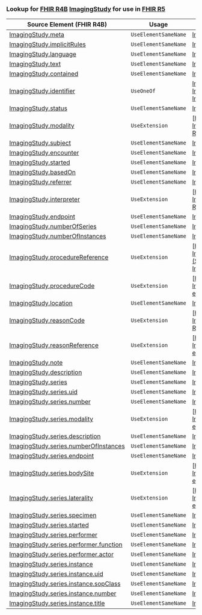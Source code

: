 ### Lookup for [FHIR R4B](https://hl7.org/fhir/R4B/) [ImagingStudy](https://hl7.org/fhir/R4B/ImagingStudy.html) for use in [FHIR R5](https://hl7.org/fhir/R5/)

| Source Element (FHIR R4B) | Usage | Target |
| -------------- | ----- | ------ |
| [ImagingStudy.meta](https://hl7.org/fhir/R4B/ImagingStudy.html#resource) | `UseElementSameName` | [ImagingStudy.meta](https://hl7.org/fhir/R5/ImagingStudy.html#resource) |
| [ImagingStudy.implicitRules](https://hl7.org/fhir/R4B/ImagingStudy.html#resource) | `UseElementSameName` | [ImagingStudy.implicitRules](https://hl7.org/fhir/R5/ImagingStudy.html#resource) |
| [ImagingStudy.language](https://hl7.org/fhir/R4B/ImagingStudy.html#resource) | `UseElementSameName` | [ImagingStudy.language](https://hl7.org/fhir/R5/ImagingStudy.html#resource) |
| [ImagingStudy.text](https://hl7.org/fhir/R4B/ImagingStudy.html#resource) | `UseElementSameName` | [ImagingStudy.text](https://hl7.org/fhir/R5/ImagingStudy.html#resource) |
| [ImagingStudy.contained](https://hl7.org/fhir/R4B/ImagingStudy.html#resource) | `UseElementSameName` | [ImagingStudy.contained](https://hl7.org/fhir/R5/ImagingStudy.html#resource) |
| [ImagingStudy.identifier](https://hl7.org/fhir/R4B/ImagingStudy.html#resource) | `UseOneOf` | [ImagingStudy.identifier](https://hl7.org/fhir/R5/ImagingStudy.html#resource)<br />[ImagingStudy.identifier](https://hl7.org/fhir/R5/ImagingStudy.html#resource)<br />[ImagingStudy.identifier](https://hl7.org/fhir/R5/ImagingStudy.html#resource) |
| [ImagingStudy.status](https://hl7.org/fhir/R4B/ImagingStudy.html#resource) | `UseElementSameName` | [ImagingStudy.status](https://hl7.org/fhir/R5/ImagingStudy.html#resource) |
| [ImagingStudy.modality](https://hl7.org/fhir/R4B/ImagingStudy.html#resource) | `UseExtension` | [http://hl7.org/fhir/4.3/StructureDefinition/extension-ImagingStudy.modality](StructureDefinition-ext-R4B-ImagingStudy.modality.html) |
| [ImagingStudy.subject](https://hl7.org/fhir/R4B/ImagingStudy.html#resource) | `UseElementSameName` | [ImagingStudy.subject](https://hl7.org/fhir/R5/ImagingStudy.html#resource) |
| [ImagingStudy.encounter](https://hl7.org/fhir/R4B/ImagingStudy.html#resource) | `UseElementSameName` | [ImagingStudy.encounter](https://hl7.org/fhir/R5/ImagingStudy.html#resource) |
| [ImagingStudy.started](https://hl7.org/fhir/R4B/ImagingStudy.html#resource) | `UseElementSameName` | [ImagingStudy.started](https://hl7.org/fhir/R5/ImagingStudy.html#resource) |
| [ImagingStudy.basedOn](https://hl7.org/fhir/R4B/ImagingStudy.html#resource) | `UseElementSameName` | [ImagingStudy.basedOn](https://hl7.org/fhir/R5/ImagingStudy.html#resource) |
| [ImagingStudy.referrer](https://hl7.org/fhir/R4B/ImagingStudy.html#resource) | `UseElementSameName` | [ImagingStudy.referrer](https://hl7.org/fhir/R5/ImagingStudy.html#resource) |
| [ImagingStudy.interpreter](https://hl7.org/fhir/R4B/ImagingStudy.html#resource) | `UseExtension` | [http://hl7.org/fhir/4.3/StructureDefinition/extension-ImagingStudy.interpreter](StructureDefinition-ext-R4B-ImagingStudy.interpreter.html) |
| [ImagingStudy.endpoint](https://hl7.org/fhir/R4B/ImagingStudy.html#resource) | `UseElementSameName` | [ImagingStudy.endpoint](https://hl7.org/fhir/R5/ImagingStudy.html#resource) |
| [ImagingStudy.numberOfSeries](https://hl7.org/fhir/R4B/ImagingStudy.html#resource) | `UseElementSameName` | [ImagingStudy.numberOfSeries](https://hl7.org/fhir/R5/ImagingStudy.html#resource) |
| [ImagingStudy.numberOfInstances](https://hl7.org/fhir/R4B/ImagingStudy.html#resource) | `UseElementSameName` | [ImagingStudy.numberOfInstances](https://hl7.org/fhir/R5/ImagingStudy.html#resource) |
| [ImagingStudy.procedureReference](https://hl7.org/fhir/R4B/ImagingStudy.html#resource) | `UseExtension` | [http://hl7.org/fhir/4.3/StructureDefinition/extension-ImagingStudy.procedureReference](StructureDefinition-ext-R4B-ImagingStudy.procedureReference.html) |
| [ImagingStudy.procedureCode](https://hl7.org/fhir/R4B/ImagingStudy.html#resource) | `UseExtension` | [http://hl7.org/fhir/4.3/StructureDefinition/extension-ImagingStudy.procedureCode](StructureDefinition-ext-R4B-ImagingStudy.procedureCode.html) |
| [ImagingStudy.location](https://hl7.org/fhir/R4B/ImagingStudy.html#resource) | `UseElementSameName` | [ImagingStudy.location](https://hl7.org/fhir/R5/ImagingStudy.html#resource) |
| [ImagingStudy.reasonCode](https://hl7.org/fhir/R4B/ImagingStudy.html#resource) | `UseExtension` | [http://hl7.org/fhir/4.3/StructureDefinition/extension-ImagingStudy.reasonCode](StructureDefinition-ext-R4B-ImagingStudy.reasonCode.html) |
| [ImagingStudy.reasonReference](https://hl7.org/fhir/R4B/ImagingStudy.html#resource) | `UseExtension` | [http://hl7.org/fhir/4.3/StructureDefinition/extension-ImagingStudy.reasonReference](StructureDefinition-ext-R4B-ImagingStudy.reasonReference.html) |
| [ImagingStudy.note](https://hl7.org/fhir/R4B/ImagingStudy.html#resource) | `UseElementSameName` | [ImagingStudy.note](https://hl7.org/fhir/R5/ImagingStudy.html#resource) |
| [ImagingStudy.description](https://hl7.org/fhir/R4B/ImagingStudy.html#resource) | `UseElementSameName` | [ImagingStudy.description](https://hl7.org/fhir/R5/ImagingStudy.html#resource) |
| [ImagingStudy.series](https://hl7.org/fhir/R4B/ImagingStudy.html#resource) | `UseElementSameName` | [ImagingStudy.series](https://hl7.org/fhir/R5/ImagingStudy.html#resource) |
| [ImagingStudy.series.uid](https://hl7.org/fhir/R4B/ImagingStudy.html#resource) | `UseElementSameName` | [ImagingStudy.series.uid](https://hl7.org/fhir/R5/ImagingStudy.html#resource) |
| [ImagingStudy.series.number](https://hl7.org/fhir/R4B/ImagingStudy.html#resource) | `UseElementSameName` | [ImagingStudy.series.number](https://hl7.org/fhir/R5/ImagingStudy.html#resource) |
| [ImagingStudy.series.modality](https://hl7.org/fhir/R4B/ImagingStudy.html#resource) | `UseExtension` | [http://hl7.org/fhir/4.3/StructureDefinition/extension-ImagingStudy.series.modality](StructureDefinition-ext-R4B-ImagingStudy.se.modality.html) |
| [ImagingStudy.series.description](https://hl7.org/fhir/R4B/ImagingStudy.html#resource) | `UseElementSameName` | [ImagingStudy.series.description](https://hl7.org/fhir/R5/ImagingStudy.html#resource) |
| [ImagingStudy.series.numberOfInstances](https://hl7.org/fhir/R4B/ImagingStudy.html#resource) | `UseElementSameName` | [ImagingStudy.series.numberOfInstances](https://hl7.org/fhir/R5/ImagingStudy.html#resource) |
| [ImagingStudy.series.endpoint](https://hl7.org/fhir/R4B/ImagingStudy.html#resource) | `UseElementSameName` | [ImagingStudy.series.endpoint](https://hl7.org/fhir/R5/ImagingStudy.html#resource) |
| [ImagingStudy.series.bodySite](https://hl7.org/fhir/R4B/ImagingStudy.html#resource) | `UseExtension` | [http://hl7.org/fhir/4.3/StructureDefinition/extension-ImagingStudy.series.bodySite](StructureDefinition-ext-R4B-ImagingStudy.se.bodySite.html) |
| [ImagingStudy.series.laterality](https://hl7.org/fhir/R4B/ImagingStudy.html#resource) | `UseExtension` | [http://hl7.org/fhir/4.3/StructureDefinition/extension-ImagingStudy.series.laterality](StructureDefinition-ext-R4B-ImagingStudy.se.laterality.html) |
| [ImagingStudy.series.specimen](https://hl7.org/fhir/R4B/ImagingStudy.html#resource) | `UseElementSameName` | [ImagingStudy.series.specimen](https://hl7.org/fhir/R5/ImagingStudy.html#resource) |
| [ImagingStudy.series.started](https://hl7.org/fhir/R4B/ImagingStudy.html#resource) | `UseElementSameName` | [ImagingStudy.series.started](https://hl7.org/fhir/R5/ImagingStudy.html#resource) |
| [ImagingStudy.series.performer](https://hl7.org/fhir/R4B/ImagingStudy.html#resource) | `UseElementSameName` | [ImagingStudy.series.performer](https://hl7.org/fhir/R5/ImagingStudy.html#resource) |
| [ImagingStudy.series.performer.function](https://hl7.org/fhir/R4B/ImagingStudy.html#resource) | `UseElementSameName` | [ImagingStudy.series.performer.function](https://hl7.org/fhir/R5/ImagingStudy.html#resource) |
| [ImagingStudy.series.performer.actor](https://hl7.org/fhir/R4B/ImagingStudy.html#resource) | `UseElementSameName` | [ImagingStudy.series.performer.actor](https://hl7.org/fhir/R5/ImagingStudy.html#resource) |
| [ImagingStudy.series.instance](https://hl7.org/fhir/R4B/ImagingStudy.html#resource) | `UseElementSameName` | [ImagingStudy.series.instance](https://hl7.org/fhir/R5/ImagingStudy.html#resource) |
| [ImagingStudy.series.instance.uid](https://hl7.org/fhir/R4B/ImagingStudy.html#resource) | `UseElementSameName` | [ImagingStudy.series.instance.uid](https://hl7.org/fhir/R5/ImagingStudy.html#resource) |
| [ImagingStudy.series.instance.sopClass](https://hl7.org/fhir/R4B/ImagingStudy.html#resource) | `UseElementSameName` | [ImagingStudy.series.instance.sopClass](https://hl7.org/fhir/R5/ImagingStudy.html#resource) |
| [ImagingStudy.series.instance.number](https://hl7.org/fhir/R4B/ImagingStudy.html#resource) | `UseElementSameName` | [ImagingStudy.series.instance.number](https://hl7.org/fhir/R5/ImagingStudy.html#resource) |
| [ImagingStudy.series.instance.title](https://hl7.org/fhir/R4B/ImagingStudy.html#resource) | `UseElementSameName` | [ImagingStudy.series.instance.title](https://hl7.org/fhir/R5/ImagingStudy.html#resource) |

